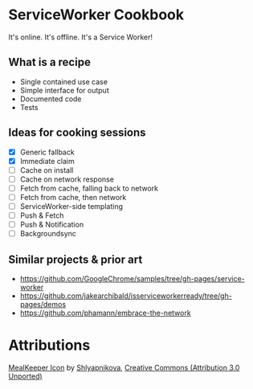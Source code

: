 # ServiceWorker Cookbook

It's online. It's offline. It's a Service Worker!

## What is a recipe

- Single contained use case
- Simple interface for output
- Documented code
- Tests

## Ideas for cooking sessions

- [x] Generic fallback
- [x] Immediate claim
- [ ] Cache on install
- [ ] Cache on network response
- [ ] Fetch from cache, falling back to network
- [ ] Fetch from cache, then network
- [ ] ServiceWorker-side templating
- [ ] Push & Fetch
- [ ] Push & Notification
- [ ] Backgroundsync

## Similar projects & prior art

- https://github.com/GoogleChrome/samples/tree/gh-pages/service-worker
- https://github.com/jakearchibald/isserviceworkerready/tree/gh-pages/demos
- https://github.com/phamann/embrace-the-network

# Attributions

[MealKeeper Icon](https://www.iconfinder.com/icons/51445/cook_book_recipe_group_icon) by [Shlyapnikova](http://shlyapnikova.deviantart.com/), [Creative Commons (Attribution 3.0 Unported)](http://creativecommons.org/licenses/by/3.0/)
